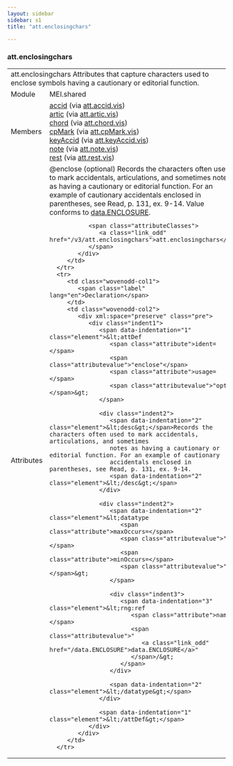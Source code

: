 ```yaml
---
layout: sidebar
sidebar: s1
title: "att.enclosingchars"

---
```


<div class="classSpec att">
   <h3 id="att.enclosingchars">att.enclosingchars</h3>
   <table class="wovenodd">
      <tr>
         <td colspan="2" class="wovenodd-col2">
            <span class="label">att.enclosingchars</span> Attributes that capture characters used to enclose symbols having a cautionary or
            editorial function.
         </td>
      </tr>
      <tr>
         <td class="wovenodd-col1">
            <span class="label" lang="en">Module</span>
         </td>
         <td class="wovenodd-col2">MEI.shared</td>
      </tr>
      <tr>
         <td class="wovenodd-col1">
            <span class="label" lang="en">Members</span>
         </td>
         <td class="wovenodd-col2">
            <div class="parent">
               <div>
                  <a class="link_odd_elementSpec" href="/v3/accid">accid</a>
                  <span> (via 
                     <a class="link_odd_classSpec" href="/v3/att.accid.vis">att.accid.vis</a>)
                  </span>
               </div>
               <div>
                  <a class="link_odd_elementSpec" href="/v3/artic">artic</a>
                  <span> (via 
                     <a class="link_odd_classSpec" href="/v3/att.artic.vis">att.artic.vis</a>)
                  </span>
               </div>
               <div>
                  <a class="link_odd_elementSpec" href="/v3/chord">chord</a>
                  <span> (via 
                     <a class="link_odd_classSpec" href="/v3/att.chord.vis">att.chord.vis</a>)
                  </span>
               </div>
               <div>
                  <a class="link_odd_elementSpec" href="/v3/cpMark">cpMark</a>
                  <span> (via 
                     <a class="link_odd_classSpec" href="/v3/att.cpMark.vis">att.cpMark.vis</a>)
                  </span>
               </div>
               <div>
                  <a class="link_odd_elementSpec" href="/v3/keyAccid">keyAccid</a>
                  <span> (via 
                     <a class="link_odd_classSpec" href="/v3/att.keyAccid.vis">att.keyAccid.vis</a>)
                  </span>
               </div>
               <div>
                  <a class="link_odd_elementSpec" href="/v3/note">note</a>
                  <span> (via 
                     <a class="link_odd_classSpec" href="/v3/att.note.vis">att.note.vis</a>)
                  </span>
               </div>
               <div>
                  <a class="link_odd_elementSpec" href="/v3/rest">rest</a>
                  <span> (via 
                     <a class="link_odd_classSpec" href="/v3/att.rest.vis">att.rest.vis</a>)
                  </span>
               </div>
            </div>
         </td>
      </tr>
      <tr>
         <td class="wovenodd-col1">
            <span class="label" lang="en">Attributes</span>
         </td>
         <td class="wovenodd-col2">
            <div class="attributeDef">
               <span class="attribute">@enclose</span>
               <span class="attributeUsage">(optional)</span>
               <span class="attributeDesc">Records the characters often used to mark accidentals, articulations, and sometimes
                  notes as having a cautionary or editorial function. For an example of cautionary
                  accidentals enclosed in parentheses, see Read, p. 131, ex. 9-14.
               </span>
               Value conforms to 
               <a class="link_odd_classSpec" href="/v3/data.ENCLOSURE">data.ENCLOSURE</a>.
               
               <span class="attributeClasses">
                  <a class="link_odd" href="/v3/att.enclosingchars">att.enclosingchars</a>
               </span>
            </div>
         </td>
      </tr>
      <tr>
         <td class="wovenodd-col1">
            <span class="label" lang="en">Declaration</span>
         </td>
         <td class="wovenodd-col2">
            <div xml:space="preserve" class="pre">
               <div class="indent1">
                  <span data-indentation="1" class="element">&lt;attDef 
                     <span class="attribute">ident=</span>
                     <span class="attributevalue">"enclose"</span> 
                     <span class="attribute">usage=</span>
                     <span class="attributevalue">"opt"</span>&gt;
                  </span>
                  
                  <div class="indent2">
                     <span data-indentation="2" class="element">&lt;desc&gt;</span>Records the characters often used to mark accidentals, articulations, and sometimes
                     notes as having a cautionary or editorial function. For an example of cautionary
                     accidentals enclosed in parentheses, see Read, p. 131, ex. 9-14.
                     <span data-indentation="2" class="element">&lt;/desc&gt;</span>
                  </div>
                  
                  <div class="indent2">
                     <span data-indentation="2" class="element">&lt;datatype 
                        <span class="attribute">maxOccurs=</span>
                        <span class="attributevalue">"1"</span> 
                        <span class="attribute">minOccurs=</span>
                        <span class="attributevalue">"1"</span>&gt;
                     </span>
                     
                     <div class="indent3">
                        <span data-indentation="3" class="element">&lt;rng:ref 
                           <span class="attribute">name=</span>
                           <span class="attributevalue">"
                              <a class="link_odd" href="/data.ENCLOSURE">data.ENCLOSURE</a>"
                           </span>/&gt;
                        </span>
                     </div>
                     
                     <span data-indentation="2" class="element">&lt;/datatype&gt;</span>
                  </div>
                  
                  <span data-indentation="1" class="element">&lt;/attDef&gt;</span>
               </div>
            </div>
         </td>
      </tr>
   </table>
</div>